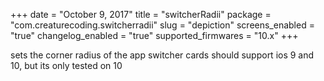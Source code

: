 +++
date = "October 9, 2017"
title = "switcherRadii"
package = "com.creaturecoding.switcherradii"
slug = "depiction"
screens_enabled = "true"
changelog_enabled = "true"
supported_firmwares = "10.x"
+++

sets the corner radius of the app switcher cards
should support ios 9 and 10, but its only tested on 10